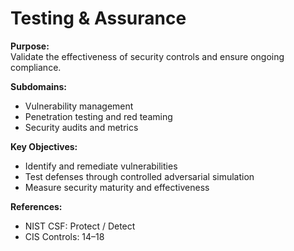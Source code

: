 # Testing & Assurance
**Purpose:**  
Validate the effectiveness of security controls and ensure ongoing compliance.

**Subdomains:**  
- Vulnerability management  
- Penetration testing and red teaming  
- Security audits and metrics

**Key Objectives:**  
- Identify and remediate vulnerabilities  
- Test defenses through controlled adversarial simulation  
- Measure security maturity and effectiveness

**References:**  
- NIST CSF: Protect / Detect  
- CIS Controls: 14–18  
